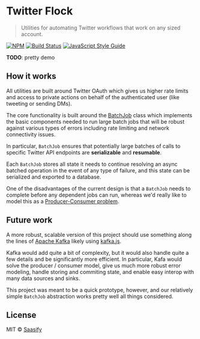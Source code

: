 # Twitter Flock

> Utilities for automating Twitter workflows that work on any sized account.

[![NPM](https://img.shields.io/npm/v/twitter-flock.svg)](https://www.npmjs.com/package/twitter-flock) [![Build Status](https://travis-ci.com/saasify-sh/twitter-flock.svg?branch=master)](https://travis-ci.com/saasify-sh/twitter-flock) [![JavaScript Style Guide](https://img.shields.io/badge/code_style-standard-brightgreen.svg)](https://standardjs.com)

**TODO**: pretty demo

## How it works

All utilities are built around Twitter OAuth which gives us higher rate limits and access to private actions on behalf of the authenticated user (like tweeting or sending DMs).

The core functionality is built around the [BatchJob](./lib/batch-job.js) class which implements the basic components needed to run large batch jobs that will be robust against various types of errors including rate limiting and network connectivity issues.

In particular, `BatchJob` ensures that potentially large batches of calls to specific Twitter API endpoints are **serializable** and **resumable**.

Each `BatchJob` stores all state it needs to continue resolving an async batched operation in the event of any type of failure, and this state can be serialized and exported to a database.

One of the disadvantages of the current design is that a `BatchJob` needs to complete before any dependent jobs can run, whereas we'd really like to model this as a [Producer-Consumer problem](https://en.wikipedia.org/wiki/Producer%E2%80%93consumer_problem).

## Future work

A more robust, scalable version of this project should use something along the lines of [Apache Kafka](https://kafka.apache.org) likely using [kafka.js](https://kafka.js.org).

Kafka would add quite a bit of complexity, but it would also handle quite a few details and be significantly more efficient. In particular, Kafa would solve the producer / consumer model, give us much more robust error modeling, handle storing and commiting state, and enable easy interop with many data sources and sinks.

This project was meant to be a quick prototype, however, and our relatively simple `BatchJob` abstraction works pretty well all things considered.

## License

MIT © [Saasify](https://saasify.sh)
